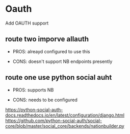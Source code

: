
# Oauth

Add OAUTH support

## route two imporve allauth

* PROS: alreayd configured to use this

* CONS: doesn't support NB endpoints presently

## route one use python social auht


* PROS: supports NB

* CONS: needs to be configured

https://python-social-auth-docs.readthedocs.io/en/latest/configuration/django.html
https://github.com/python-social-auth/social-core/blob/master/social_core/backends/nationbuilder.py


